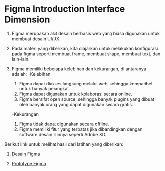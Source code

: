 # Figma Introduction Interface Dimension

1. Figma merupakan alat desain berbasis web yang biasa digunakan untuk membuat desain UI/UX.

2. Pada materi yang diberikan, kita diajarkan untuk melakukan konfigurasi pada figma seperti membuat frame, membuat shape, membuat text, dan lain-lain.

3. Figma memiliki beberapa kelebihan dan kekurangan, di antaranya adalah:
    -Kelebihan
    1. Figma dapat diakses langsung melalui web, sehingga kompatibel untuk banyak perangkat.
    2. Figma dapat digunakan untuk kolaborasi secara online.
    3. Figma bersifat open source, sehingga banyak plugins yang dibuat oleh banyak orang yang dapat digunakan secara gratis.

    -Kekurangan
    1. Figma tidak dapat digunakan secara offline.
    2. Figma memiliki fitur yang terbatas jika dibandingkan dengan software desain lainnya seperti Adobe XD.

Berikut link untuk melihat hasil dari latihan yang diberikan:

1. [Desain Figma](https://www.figma.com/file/PukbSGY9DvxIh4eHZQMhSU/Alterra-Figma?type=design&node-id=0%3A1&mode=design&t=HwWUmVhCTWt1kLer-1)

2. [Prototype Figma](https://www.figma.com/proto/PukbSGY9DvxIh4eHZQMhSU/Alterra-Figma?type=design&node-id=1-1408&t=TzhPVj5iyCbHXzBE-1&scaling=min-zoom&page-id=0%3A1&starting-point-node-id=1%3A1408&mode=design)
